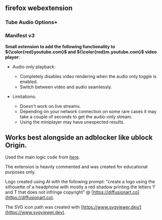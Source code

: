 ## firefox webextension
### **Tube Audio Options+**
### Manifest *v3*
**Small extension to add the following functionality to ${\color{red}youtube.com}$ and ${\color{red}m.youtube.com}$ video player:**

- Audio only playback:
	- Completely disables video rendering when the audio only toggle is enabled.
	- Switch between video and audio seamlessly.

- Limitations:
	- Doesn't work on live streams.
	- Depending on your network connection on some rare cases it may take a couple of seconds to get the audio-only stream.
	- Using the miniplayer may have unexpected results.  

Works best alongside an adblocker like ublock Origin.
---

Used the main logic code from [here](https://github.com/craftwar/youtube-audio).  

The extension is heavily commented and was created for educational purposes only.  

Logo created using AI with the following prompt: "create a logo using the silhouette of a headphone with mostly a red shadow printing the letters Y and T that does not infringe copyright" @ [https://diffusionart.co](https://diffusionart.co).  

The SVG icon path was created with [https://www.svgviewer.dev/](https://www.svgviewer.dev).  
